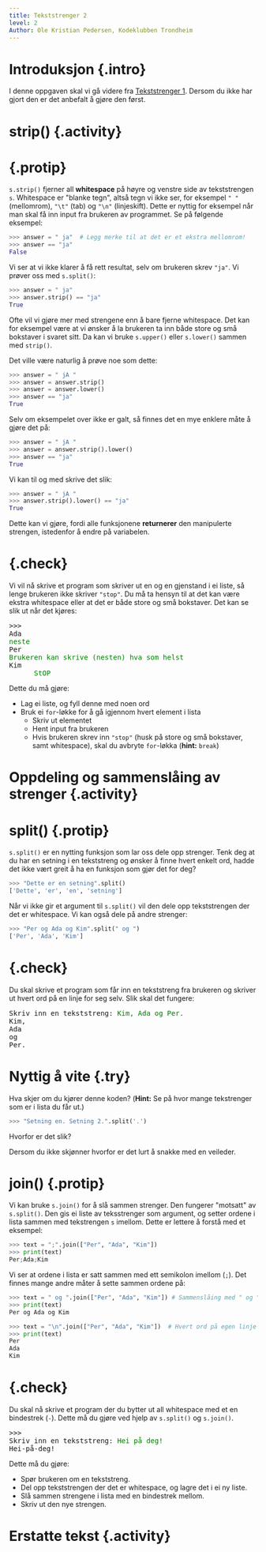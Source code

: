 ```yaml
---
title: Tekststrenger 2
level: 2
Author: Ole Kristian Pedersen, Kodeklubben Trondheim
---
```


# Introduksjon {.intro}

I denne oppgaven skal vi gå videre fra
[Tekststrenger 1](../tekststrenger_1/tekststrenger_1.md). Dersom du ikke har
gjort den er det anbefalt å gjøre den først.

# strip() {.activity}

# {.protip}

`s.strip()` fjerner all **whitespace** på høyre og venstre side av tekststrengen
`s`. Whitespace er "blanke tegn", altså tegn vi ikke ser, for eksempel
`" "` (mellomrom), `"\t"` (tab) og `"\n"` (linjeskift).  Dette er nyttig
for eksempel når man skal få inn input fra brukeren av programmet. Se på
følgende eksempel:

```python
>>> answer = " ja"  # Legg merke til at det er et ekstra mellomrom!
>>> answer == "ja"
False
```

Vi ser at vi ikke klarer å få rett resultat, selv om brukeren skrev `"ja"`.
Vi prøver oss med `s.split()`:

```python
>>> answer = " ja"
>>> answer.strip() == "ja"
True
```

Ofte vil vi gjøre mer med strengene enn å bare fjerne whitespace. Det kan
for eksempel være at vi ønsker å la brukeren ta inn både store og små
bokstaver i svaret sitt. Da kan vi bruke `s.upper()` eller `s.lower()`
sammen med `strip()`.

Det ville være naturlig å prøve noe som dette:

```python
>>> answer = " jA "
>>> answer = answer.strip()
>>> answer = answer.lower()
>>> answer == "ja"
True
```

Selv om eksempelet over ikke er galt, så finnes det en mye enklere måte å
gjøre det på:

```python
>>> answer = " jA "
>>> answer = answer.strip().lower()
>>> answer == "ja"
True
```

Vi kan til og med skrive det slik:

```python
>>> answer = " jA "
>>> answer.strip().lower() == "ja"
True
```

Dette kan vi gjøre, fordi alle funksjonene **returnerer** den manipulerte
strengen, istedenfor å endre på variabelen.

<!--Workaround-->
# {.check}

Vi vil nå skrive et program som skriver ut en og en gjenstand i ei liste, så
lenge brukeren ikke skriver `"stop"`. Du må ta hensyn til at det kan være
ekstra whitespace eller at det er både store og små bokstaver. Det kan se slik ut når det kjøres:

<pre>
>>>
Ada
<font color="green">neste</font>
Per
<font color="green">Brukeren kan skrive (nesten) hva som helst</font>
Kim
<font color="green">      StOP</font>
</pre>

Dette du må gjøre:

 * Lag ei liste, og fyll denne med noen ord
 * Bruk ei `for`-løkke for å gå igjennom hvert element i lista
    * Skriv ut elementet
    * Hent input fra brukeren
    * Hvis brukeren skrev inn `"stop"` (husk på store og små bokstaver,
      samt whitespace), skal du avbryte `for`-løkka (**hint:** `break`)

# Oppdeling og sammenslåing av strenger {.activity}

# split() {.protip}

`s.split()` er en nytting funksjon som lar oss dele opp strenger. Tenk deg
at du har en setning i en tekststreng og ønsker å finne hvert enkelt ord,
hadde det ikke vært greit å ha en funksjon som gjør det for deg?

```python
>>> "Dette er en setning".split()
['Dette', 'er', 'en', 'setning']
```

Når vi ikke gir et argument til `s.split()` vil den dele opp tekststrengen der
det er whitespace. Vi kan også dele på andre strenger:

```python
>>> "Per og Ada og Kim".split(" og ")
['Per', 'Ada', 'Kim']
```

<!--Workaround-->
# {.check}

Du skal skrive et program som får inn en tekststreng fra brukeren og skriver
ut hvert ord på en linje for seg selv. Slik skal det fungere:

<pre>
Skriv inn en tekststreng: <font color="green">Kim, Ada og Per.</font>
Kim,
Ada
og
Per.
</pre>

# Nyttig å vite {.try}

Hva skjer om du kjører denne koden? (**Hint:** Se på hvor mange tekstrenger
som er i lista du får ut.)

```python
>>> "Setning en. Setning 2.".split('.')
```

Hvorfor er det slik?

Dersom du ikke skjønner hvorfor er det lurt å snakke med en veileder.

# join() {.protip}

Vi kan bruke `s.join()` for å slå sammen strenger. Den fungerer "motsatt" av
`s.split()`. Den gis ei liste av teksstrenger som argument, og setter
ordene i lista sammen med tekstrengen `s` imellom. Dette er lettere å forstå
med et eksempel:

```python
>>> text = ";".join(["Per", "Ada", "Kim"])
>>> print(text)
Per;Ada;Kim
```

Vi ser at ordene i lista er satt sammen med ett semikolon imellom (`;`). Det
finnes mange andre måter å sette sammen ordene på:

```python
>>> text = " og ".join(["Per", "Ada", "Kim"]) # Sammenslåing med " og "
>>> print(text)
Per og Ada og Kim
```

```python
>>> text = "\n".join(["Per", "Ada", "Kim"])  # Hvert ord på egen linje
>>> print(text)
Per
Ada
Kim
```

<!--Workaround-->
# {.check}

Du skal nå skrive et program der du bytter ut all whitespace med et en
bindestrek (`-`). Dette må du gjøre ved hjelp av `s.split()` og `s.join()`.

<pre>
>>>
Skriv inn en tekststreng: <font color="green">Hei på deg!</font>
Hei-på-deg!
</pre>

Dette må du gjøre:

 * Spør brukeren om en tekststreng.
 * Del opp tekststrengen der det er whitespace, og lagre det i ei ny liste.
 * Slå sammen strengene i lista med en bindestrek mellom.
 * Skriv ut den nye strengen.

# Erstatte tekst {.activity}
